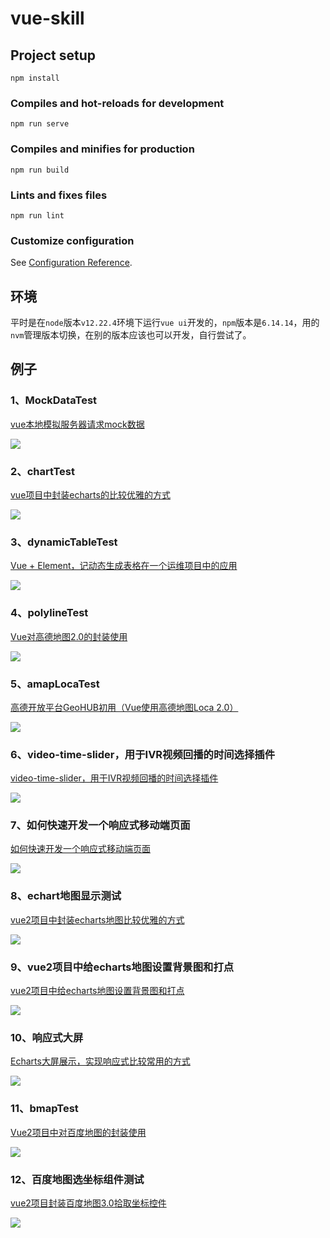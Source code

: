 # vue-skill

## Project setup
```
npm install
```

### Compiles and hot-reloads for development
```
npm run serve
```

### Compiles and minifies for production
```
npm run build
```

### Lints and fixes files
```
npm run lint
```

### Customize configuration
See [Configuration Reference](https://cli.vuejs.org/config/).

## 环境

平时是在`node`版本`v12.22.4`环境下运行`vue ui`开发的，`npm`版本是`6.14.14`，用的`nvm`管理版本切换，在别的版本应该也可以开发，自行尝试了。

## 例子

### 1、MockDataTest

[vue本地模拟服务器请求mock数据](https://juejin.cn/post/6995147964427534373)

![](./demos/Snip20220622_3.png)

### 2、chartTest

[vue项目中封装echarts的比较优雅的方式](https://juejin.cn/post/6995518429952212999)

![](./demos/Snip20220622_4.png)

### 3、dynamicTableTest

[Vue + Element，记动态生成表格在一个运维项目中的应用](https://juejin.cn/post/6996102642061557773)

![](./demos/Snip20220622_2.png)

### 4、polylineTest

[Vue对高德地图2.0的封装使用](https://juejin.cn/post/6998363016571912222)

![](./demos/polylineTest.gif)

### 5、amapLocaTest

[高德开放平台GeoHUB初用（Vue使用高德地图Loca 2.0）](https://juejin.cn/post/7002975848152170504)

![](./demos/amapLocaTest.gif)

### 6、video-time-slider，用于IVR视频回播的时间选择插件

[video-time-slider，用于IVR视频回播的时间选择插件](https://juejin.cn/post/7051500204209471501)

![](./demos/Snip20220107_10.gif)

### 7、如何快速开发一个响应式移动端页面

[如何快速开发一个响应式移动端页面](https://juejin.cn/post/7052157317504040968)

![](./demos/Snip20210729_36.png)

### 8、echart地图显示测试

[vue2项目中封装echarts地图比较优雅的方式](https://juejin.cn/post/7072658645296611359)

![](./demos/Snip20220622_5.png)

### 9、vue2项目中给echarts地图设置背景图和打点

[vue2项目中给echarts地图设置背景图和打点](https://juejin.cn/post/7097136735963840542)

![](./demos/Snip20220622_5.png)

### 10、响应式大屏

[Echarts大屏展示，实现响应式比较常用的方式](https://juejin.cn/post/7099746692295032846)

![](./demos/Snip20220622_6.png)

### 11、bmapTest

[Vue2项目中对百度地图的封装使用](https://juejin.cn/post/7109381065344548901)

![](./demos/Snip20220622_8.png)

### 12、百度地图选坐标组件测试

[vue2项目封装百度地图3.0拾取坐标控件](https://juejin.cn/post/7109693496453234719)

![](./demos/Snip20220622_7.png)